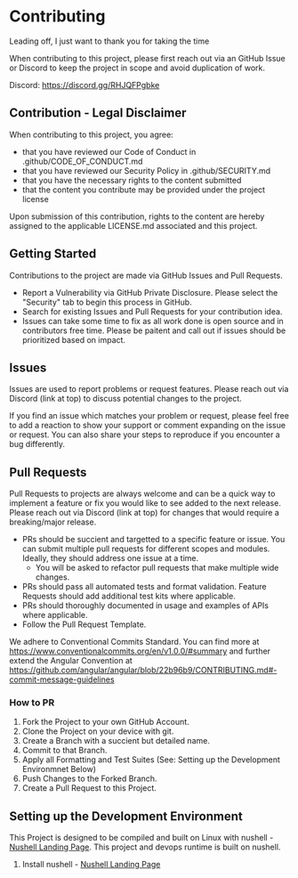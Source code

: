 # Contributing

Leading off, I just want to thank you for taking the time 

When contributing to this project, please first reach out via an GitHub Issue or Discord to keep the project in scope and avoid duplication of work.

Discord: https://discord.gg/RHJQFPgbke

## Contribution - Legal Disclaimer

When contributing to this project, you agree:
- that you have reviewed our Code of Conduct in .github/CODE_OF_CONDUCT.md
- that you have reviewed our Security Policy in .github/SECURITY.md
- that you have the necessary rights to the content submitted
- that the content you contribute may be provided under the project license

Upon submission of this contribution, rights to the content are hereby assigned to the applicable LICENSE.md associated and this project.

## Getting Started

Contributions to the project are made via GitHub Issues and Pull Requests.

- Report a Vulnerability via GitHub Private Disclosure. Please select the "Security" tab to begin this process in GitHub.
- Search for existing Issues and Pull Requests for your contribution idea.
- Issues can take some time to fix as all work done is open source and in contributors free time. Please be paitent and call out if issues should be prioritized based on impact.

## Issues

Issues are used to report problems or request features. Please reach out via Discord (link at top) to discuss potential changes to the project.

If you find an issue which matches your problem or request, please feel free to add a reaction to show your support or comment expanding on the issue or request. You can also share your steps to reproduce if you encounter a bug differently.

## Pull Requests

Pull Requests to projects are always welcome and can be a quick way to implement a feature or fix you would like to see added to the next release. Please reach out via Discord (link at top) for changes that would require a breaking/major release.

- PRs should be succient and targetted to a specific feature or issue. You can submit multiple pull requests for different scopes and modules. Ideally, they should address one issue at a time.
  - You will be asked to refactor pull requests that make multiple wide changes.
- PRs should pass all automated tests and format validation. Feature Requests should add additional test kits where applicable.
- PRs should thoroughly documented in usage and examples of APIs where applicable.
- Follow the Pull Request Template.

We adhere to Conventional Commits Standard. You can find more at https://www.conventionalcommits.org/en/v1.0.0/#summary and further extend the Angular Convention at https://github.com/angular/angular/blob/22b96b9/CONTRIBUTING.md#-commit-message-guidelines

### How to PR
1. Fork the Project to your own GitHub Account.
2. Clone the Project on your device with git.
3. Create a Branch with a succient but detailed name.
4. Commit to that Branch.
5. Apply all Formatting and Test Suites (See: Setting up the Development Environmnet Below)
6. Push Changes to the Forked Branch.
7. Create a Pull Request to this Project.

## Setting up the Development Environment

This Project is designed to be compiled and built on Linux with nushell - [Nushell Landing Page](https://www.nushell.sh). This project and devops runtime is built on nushell.

1. Install nushell - [Nushell Landing Page](https://www.nushell.sh)
